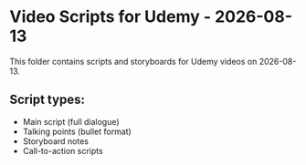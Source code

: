 # Video Scripts for Udemy - 2026-08-13

This folder contains scripts and storyboards for Udemy videos on 2026-08-13.

## Script types:
- Main script (full dialogue)
- Talking points (bullet format)
- Storyboard notes
- Call-to-action scripts
